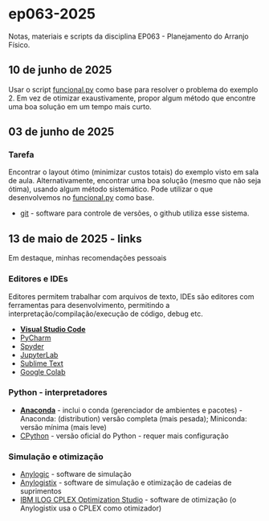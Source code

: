 # ep063-2025

Notas, materiais e scripts da disciplina EP063 - Planejamento do Arranjo Físico.

## 10 de junho de 2025

Usar o script [funcional.py](funcional.py) como base para resolver o problema do exemplo 2. Em vez de otimizar exaustivamente, propor algum método que encontre uma boa solução em um tempo mais curto.

## 03 de junho de 2025

### **Tarefa**

Encontrar o layout ótimo (minimizar custos totais) do exemplo visto em sala de aula.
Alternativamente, encontrar uma boa solução (mesmo que não seja ótima), usando algum método sistemático.
Pode utilizar o que desenvolvemos no [funcional.py](funcional.py) como base.

- [git](https://git-scm.com) - software para controle de versões, o github utiliza esse sistema.

## 13 de maio de 2025 - links

Em destaque, minhas recomendações pessoais

### Editores e IDEs

Editores permitem trabalhar com arquivos de texto, IDEs são editores com ferramentas para desenvolvimento, permitindo a interpretação/compilação/execução de código, debug etc.

- [**Visual Studio Code**](https://code.visualstudio.com/)
- [PyCharm](https://www.jetbrains.com/pycharm/)
- [Spyder](https://www.spyder-ide.org/)
- [JupyterLab](https://jupyter.org/)
- [Sublime Text](https://www.sublimetext.com/)
- [Google Colab](https://colab.research.google.com/)

### Python - interpretadores

- [**Anaconda**](https://www.anaconda.com/download) - inclui o conda (gerenciador de ambientes e pacotes) - Anaconda: (distribution) versão completa (mais pesada); Miniconda: versão mínima (mais leve)
- [CPython](https://www.python.org/downloads/) - versão oficial do Python - requer mais configuração

### Simulação e otimização

- [Anylogic](https://www.anylogic.com/) - software de simulação
- [Anylogistix](https://www.anylogistix.com/) - software de simulação e otimização de cadeias de suprimentos
- [IBM ILOG CPLEX Optimization Studio](https://www.ibm.com/products/ilog-cplex-optimization-studio) - software de otimização (o Anylogistix usa o CPLEX como otimizador)
